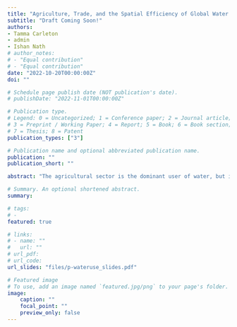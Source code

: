 ```yaml
---
title: "Agriculture, Trade, and the Spatial Efficiency of Global Water Use"
subtitle: "Draft Coming Soon!"
authors:
- Tamma Carleton
- admin
- Ishan Nath
# author_notes:
# - "Equal contribution"
# - "Equal contribution"
date: "2022-10-20T00:00:00Z"
doi: ""

# Schedule page publish date (NOT publication's date).
# publishDate: "2022-11-01T00:00:00Z"

# Publication type.
# Legend: 0 = Uncategorized; 1 = Conference paper; 2 = Journal article;
# 3 = Preprint / Working Paper; 4 = Report; 5 = Book; 6 = Book section;
# 7 = Thesis; 8 = Patent
publication_types: ["3"]

# Publication name and optional abbreviated publication name.
publication: ""
publication_short: ""

abstract: "The agricultural sector is the dominant user of water, but its use is distorted by two key forces: (i) farmers' imperfect property rights over water extraction and (ii) the various taxes and subsidies on their products. Using a rich collection of detailed geospatial data, we document that these patterns are pervasive across the globe. We then build a dynamic spatial general equilibrium model to quantify the potential welfare gains of reallocating global water use in agricultural production. In the model, each local water stock evolves endogenously as nearby farmers extract water as if from a common pool. Farmers' choices of which crop to grow and how much to produce respond, in turn, to the level of the local stock and the prices they face in the global market. We quantify the model such that it rationalizes observed patterns in agricultural production and trends in water availability out of steady state. With the quantified model in hand, we consider how counterfactual agricultural policies shift water use and affect welfare in the long run."

# Summary. An optional shortened abstract.
summary:

# tags:
# -
featured: true

# links:
# - name: ""
#   url: ""
# url_pdf:
# url_code:
url_slides: "files/p-wateruse_slides.pdf"

# Featured image
# To use, add an image named `featured.jpg/png` to your page's folder.
image:
    caption: ""
    focal_point: ""
    preview_only: false
---
```


<!-- Supplementary notes can be added here, including [code, math, and images](https://wowchemy.com/docs/writing-markdown-latex/). -->